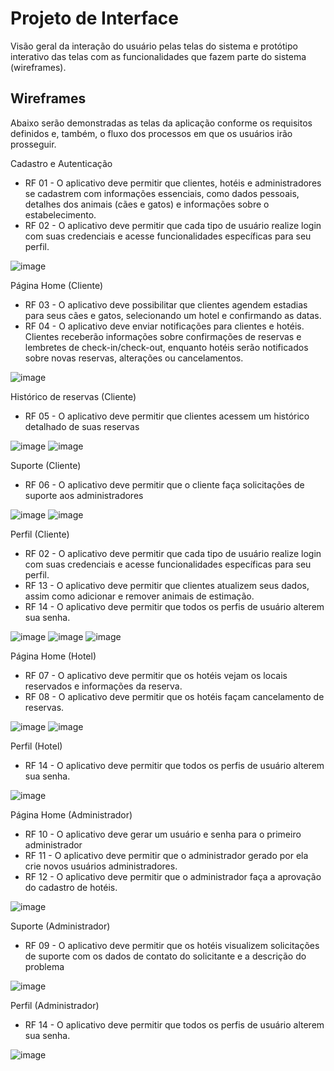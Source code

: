 
# Projeto de Interface

Visão geral da interação do usuário pelas telas do sistema e protótipo interativo das telas com as funcionalidades que fazem parte do sistema (wireframes).

## Wireframes

Abaixo serão demonstradas as telas da aplicação conforme os requisitos definidos e, também, o fluxo dos processos em que os usuários irão prosseguir.

Cadastro e Autenticação
- RF 01 - O aplicativo deve permitir que clientes, hotéis e administradores se cadastrem com informações essenciais, como dados pessoais, detalhes dos animais (cães e gatos) e informações sobre o estabelecimento.
- RF 02 -	O aplicativo deve permitir que cada tipo de usuário realize login com suas credenciais e acesse funcionalidades específicas para seu perfil.

![image](https://github.com/user-attachments/assets/6cb82ef5-655f-4c65-b5bf-61af33970289)


Página Home (Cliente)
-  RF 03 - O aplicativo deve possibilitar que clientes agendem estadias para seus cães e gatos, selecionando um hotel e confirmando as datas.
-  RF 04	- O aplicativo deve enviar notificações para clientes e hotéis. Clientes receberão informações sobre confirmações de reservas e lembretes de check-in/check-out, enquanto hotéis serão notificados sobre novas reservas, alterações ou cancelamentos.

![image](https://github.com/user-attachments/assets/da16a756-e491-4efa-958a-56bb6931bbc7)

Histórico de reservas (Cliente)
- RF 05 -	O aplicativo deve permitir que clientes acessem um histórico detalhado de suas reservas
  
![image](https://github.com/user-attachments/assets/a1585250-cb91-4e5b-afcf-e4f530cb005b)
![image](https://github.com/user-attachments/assets/86045a88-4986-40aa-aad2-9b137c108449)

Suporte (Cliente)
- RF 06 -	O aplicativo deve permitir que o cliente faça solicitações de suporte aos administradores

![image](https://github.com/user-attachments/assets/306911ab-cfe6-4099-a10c-4b6e1a4bed33)
![image](https://github.com/user-attachments/assets/44559df9-6445-407e-adf6-6b7dae722109)

Perfil (Cliente)
- RF 02	- O aplicativo deve permitir que cada tipo de usuário realize login com suas credenciais e acesse funcionalidades específicas para seu perfil.
- RF 13 -	O aplicativo deve permitir que clientes atualizem seus dados, assim como adicionar e remover animais de estimação.
- RF 14 -	O aplicativo deve permitir que todos os perfis de usuário alterem sua senha.

![image](https://github.com/user-attachments/assets/2fc356c8-2679-4a2e-850d-d6d10af0f99a)
![image](https://github.com/user-attachments/assets/c5b2b508-fafc-4005-8fe4-c6b048e81b65)
![image](https://github.com/user-attachments/assets/dcd96bf3-3fae-4e49-8f3c-5581dc3c548d)

Página Home (Hotel)
- RF 07 -	O aplicativo deve permitir que os hotéis vejam os locais reservados e informações da reserva.
- RF 08 -	O aplicativo deve permitir que os hotéis façam cancelamento de reservas.

![image](https://github.com/user-attachments/assets/dd257899-bc94-4b65-982e-0982a4d5657e)
![image](https://github.com/user-attachments/assets/398f3954-63d6-424c-940b-cb8d6a71c68e)

Perfil (Hotel)
- RF 14 -	O aplicativo deve permitir que todos os perfis de usuário alterem sua senha.

![image](https://github.com/user-attachments/assets/a8283158-e0fc-4c23-95d7-d51629e1d16e)

Página Home (Administrador)
- RF 10 -	O aplicativo deve gerar um usuário e senha para o primeiro administrador
- RF 11 -	O aplicativo deve permitir que o administrador gerado por ela crie novos usuários administradores.
- RF 12	- O aplicativo deve permitir que o administrador faça a aprovação do cadastro de hotéis.

![image](https://github.com/user-attachments/assets/8df6b786-ce34-4acb-87a3-578be0e26ea9)


Suporte (Administrador)
- RF 09 -	O aplicativo deve permitir que os hotéis visualizem solicitações de suporte com os dados de contato do solicitante e a descrição do problema

![image](https://github.com/user-attachments/assets/92116d24-e288-4bb6-aabd-26ef7a8b6b53)

Perfil (Administrador)
- RF 14 -	O aplicativo deve permitir que todos os perfis de usuário alterem sua senha.

![image](https://github.com/user-attachments/assets/8b2a51d2-4cf5-4eab-b350-7b9c6a7845ad)













